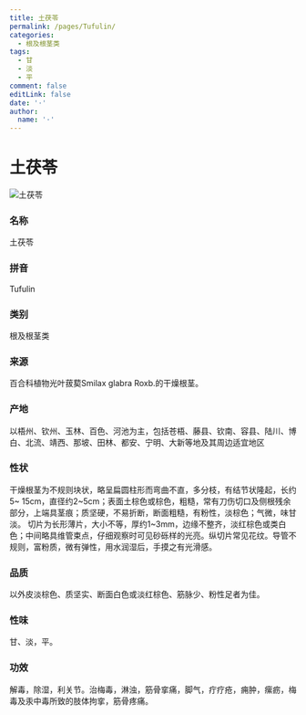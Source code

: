 ```yaml
---
title: 土茯苓
permalink: /pages/Tufulin/
categories: 
  - 根及根茎类
tags: 
  - 甘
  - 淡
  - 平
comment: false
editLink: false
date: '·'
author: 
  name: '·'
---
```

# 土茯苓

![土茯苓](https://image.zhongyibaike.com/image/%E5%9C%9F%E8%8C%AF%E8%8B%93/%E5%9C%9F%E8%8C%AF%E8%8B%93.jpg)

<!-- more -->
### 名称
土茯苓

### 拼音
Tufulin

### 类别
根及根茎类

### 来源
百合科植物光叶菝葜Smilax glabra Roxb.的干燥根茎。

### 产地
以梧州、钦州、玉林、百色、河池为主，包括苍梧、藤县、钦南、容县、陆川、博白、北流、靖西、那坡、田林、都安、宁明、大新等地及其周边适宜地区

### 性状
干燥根茎为不规则块状，略呈扁圆柱形而弯曲不直，多分枝，有结节状隆起，长约5~ 15cm，直径约2~5cm；表面土棕色或棕色，粗糙，常有刀伤切口及侧根残余部分，上端具茎痕；质坚硬，不易折断，断面粗糙，有粉性，淡棕色；气微，味甘淡。
切片为长形薄片，大小不等，厚约1~3mm，边缘不整齐，淡红棕色或类白色；中间略具维管束点，仔细观察时可见砂砾样的光亮。纵切片常见花纹。导管不规则，富粉质，微有弹性，用水润湿后，手摸之有光滑感。

### 品质
以外皮淡棕色、质坚实、断面白色或淡红棕色、筋脉少、粉性足者为佳。

### 性味
甘、淡，平。

### 功效
解毒，除湿，利关节。治梅毒，淋浊，筋骨挛痛，脚气，疔疗疮，痈肿，瘰疬，梅毒及汞中毒所致的肢体拘挛，筋骨疼痛。